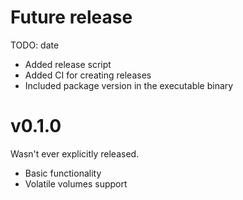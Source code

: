 # Future release

TODO: date

-   Added release script
-   Added CI for creating releases
-   Included package version in the executable binary

# v0.1.0

Wasn't ever explicitly released.

-   Basic functionality
-   Volatile volumes support
